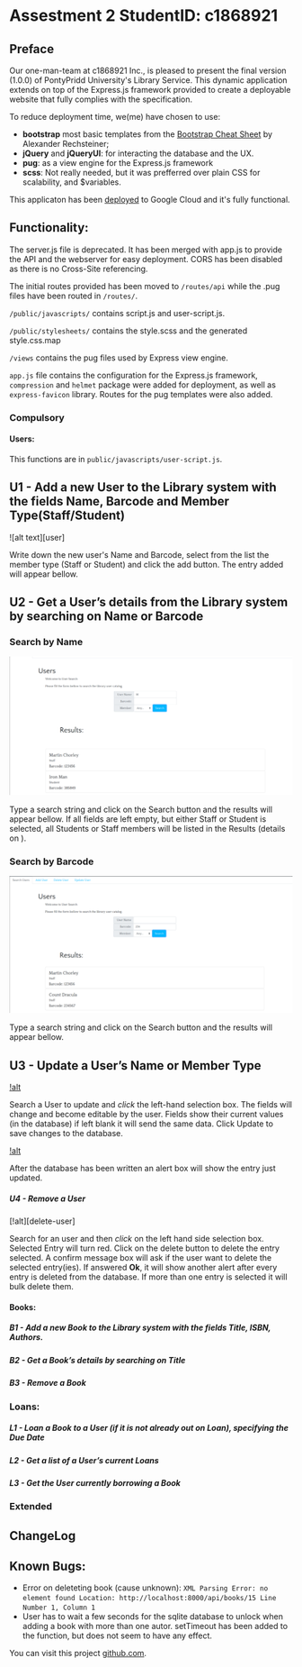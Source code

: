 # Assestment 2 StudentID: c1868921

## Preface

Our one-man-team at c1868921 Inc., is pleased to present the final version (1.0.0) of PontyPridd University's Library Service.  This dynamic application extends on top of the Express.js framework provided to create a deployable website that fully complies with the specification.

To reduce deployment time, we(me) have chosen to use:
  * **bootstrap** most basic templates from the [Bootstrap Cheat Sheet](https://github.com/adam-p/markdown-here/wiki/Markdown-Cheatsheet) by Alexander Rechsteiner; 
  * **jQuery** and **jQueryUI**: for interacting the database and the UX.
  * **pug**: as a view engine for the Express.js framework
  * **scss**: Not really needed, but it was prefferred over plain CSS for scalability, and $variables.

This applicaton has been [deployed](http://c1868921.appspot.com/) to Google Cloud and it's fully functional.


## Functionality:

The server.js file is deprecated.  It has been merged with app.js to provide the API and the webserver for easy deployment.  CORS has been disabled as there is no Cross-Site referencing.

The initial routes provided has been moved to `/routes/api` while the .pug files have been routed in `/routes/`.

`/public/javascripts/` contains script.js and user-script.js.

`/public/stylesheets/` contains the style.scss and the generated style.css.map

`/views` contains the pug files used by Express view engine.

`app.js` file contains the configuration for the Express.js framework, `compression` and `helmet` package were added for deployment, as well as `express-favicon` library.  Routes for the pug templates were also added.

### Compulsory

#### Users:

This functions are in `public/javascripts/user-script.js`.

## U1 - Add a new User to the Library system with the fields Name, Barcode and Member Type(Staff/Student)

![alt text][user]

Write down the new user's Name and Barcode, select from the list the member type (Staff or Student) and click the add button.  The entry added will appear bellow.

##  U2 - Get a User’s details from the Library system by searching on Name or Barcode

### Search by Name
![alt][search-user]

Type a search string and click on the Search button and the results will appear bellow.  If all fields are left empty, but either Staff or Student is selected, all Students or Staff members will be listed in the Results (details on ).

### Search by Barcode
![alt][search-barcode]

Type a search string and click on the Search button and the results will appear bellow.

##  U3 - Update a User’s Name or Member Type
[!alt](./readme-img/ponty-update-usr.png "Update User")

Search a User to update and *click* the left-hand selection box.  The fields will change and become editable by the user.  Fields show their current values (in the database) if left blank it will send the same data.  Click Update to save changes to the database.

[!alt](./readme-img/ponty-update-usr-after.png "Update User Alert")

After the database has been written an alert box will show the entry just updated.

#####  U4 - Remove a User

[!alt][delete-user]

Search for an user and then *click* on the left hand side selection box.  Selected Entry will turn red.  Click on the delete button to delete the entry selected.  A confirm message box will ask if the user want to delete the selected entry(ies).  If answered **Ok**, it will show another alert after every entry is deleted from the database.  If more than one entry is selected it will bulk delete them.

#### Books:

##### B1 - Add a new Book to the Library system with the fields Title, ISBN, Authors.
##### B2 - Get a Book’s details by searching on Title
##### B3 - Remove a Book

### Loans:

##### L1 - Loan a Book to a User (if it is not already out on Loan), specifying the Due Date
##### L2 - Get a list of a User’s current Loans
##### L3 - Get the User currently borrowing a Book

### Extended

## ChangeLog

## Known Bugs:

 - Error on deleteting book (cause unknown): `XML Parsing Error: no element found Location: http://localhost:8000/api/books/15 Line Number 1, Column 1`
 - User has to wait a few seconds for the sqlite database to unlock when adding a book with more than one autor.  setTimeout has been added to the function, but does not seem to have any effect.

You can visit this project [github.com](https://github.com/ajcastany/cw2-librarysrv).

[add-user]: /readme-img/ponty-add-usr.png "Add User"
[search-user]: /readme-img/ponty-search-usr.png "Search User"
[search-barcode]: /readme-img/ponty-search-bar.png "Search barcode"
<!-- [delete-user]: ./readme-img/ponty-delete-usr.png "Delete User" -->
